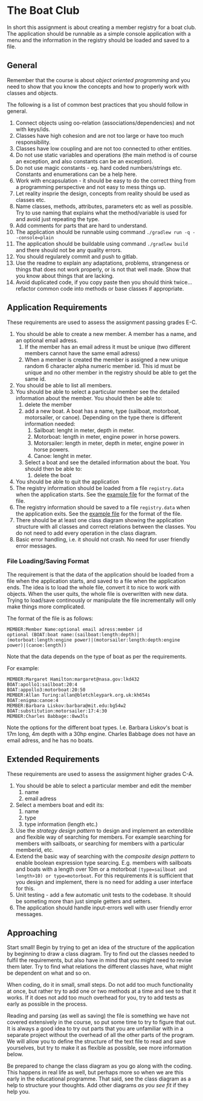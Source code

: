 # The Boat Club
In short this assignment is about creating a member registry for a boat club. The application should be runnable as a simple console application with a menu and the information in the registry should be loaded and saved to a file.

## General
Remember that the course is about _object oriented programming_ and you need to show that you know the concepts and how to properly work with classes and objects.

The following is a list of common best practices that you should follow in general.

1. Connect objects using oo-relation (associations/dependencies) and not with keys/ids.
2. Classes have high cohesion and are not too large or have too much responsibility.
3. Classes have low coupling and are not too connected to other entities.
4. Do not use static variables and operations (the main method is of course an exception, and also constants can be an exception).
5. Do not use magic constants - eg. hard coded numbers/strings etc. Constants and enumerations can be a help here.
6. Work with encapsulation - it should be easy to do the correct thing from a programming perspective and not easy to mess things up.
7. Let reality insprie the design, concepts from reality should be used as classes etc.
8. Name classes, methods, attributes, parameters etc as well as possible. Try to use naming that explains what the method/variable is used for and avoid just repeating the type.
9. Add comments for parts that are hard to understand. 
10. The application should be runnable using command `./gradlew run -q --console=plain`
11. The application should be buildable using command `./gradlew build` and there should not be any quality errors.
12. You should regularely commit and push to gitlab.
13. Use the readme to explain any adaptations, problems, strangeness or things that does not work properly, or is not that well made. Show that you know about things that are lacking. 
14. Avoid duplicated code, if you copy paste then you should think twice... refactor common code into methods or base classes if appropriate.

## Application Requirements
These requirements are used to assess the assignment passing grades E-C.
1. You should be able to create a new member. A member has a name, and an optional email adress.
   1. If the member has an email adress it must be unique (two different members cannot have the same email adress)
   1. When a member is created the member is assigned a new unique random 6 character alpha numeric member id. This id must be unique and no other member in the registry should be able to get the same id.
2. You should be able to list all members.
3. You should be able to select a particular member see the detailed information about the member. You should then be able to:
   1. delete the member
   2. add a new boat. A boat has a name, type (sailboat, motorboat, motorsailer, or canoe). Depending on the type there is different information needed:
      1. Sailboat: lenght in meter, depth in meter.
      2. Motorboat: length in meter, engine power in horse powers.
      3. Motorsailer: length in meter, depth in meter, engine power in horse powers.
      4. Canoe: lenght in meter.
   5. Select a boat and see the detailed information about the boat. You should then be able to:
      1. delete the boat
4. You should be able to quit the application
5. The registry information should be loaded from a file `registry.data` when the application starts. See the [example file](registry.data) for the format of the file.
6. The registry information should be saved to a file `registry.data` when the application exits. See the [example file](registry.data) for the format of the file.
7. There should be at least one class diagram showing the application structure with all classes and correct relations between the classes. You do not need to add every operation in the class diagram.
8. Basic error handling, i.e. it should not crash. No need for user friendly error messages.

### File Loading/Saving Format
The requirement is that the data of the application should be loaded from a file when the application starts, and saved to a file when the application ends. The idea is to load the whole file, convert it to nice to work with objects. When the user quits, the whole file is overwritten with new data. Trying to load/save continously or manipulate the file incrementally will only make things more complicated.

The format of the file is as follows:

```
MEMBER:Member Name:optional email adress:member id
optional (BOAT:boat name:(sailboat:length:depth)|(motorboat:length:engine power)|(motorsailer:length:depth:engine power)|(canoe:length))
```

Note that the data depends on the type of boat as per the requirements.

For example:

```
MEMBER:Margaret Hamilton:margaret@nasa.gov:lkd432
BOAT:apollo1:sailboat:20:4
BOAT:appollo3:motorboat:20:50
MEMBER:Allan Turing:allan@bletchleypark.org.uk:kh654s
BOAT:enigma:canoe:4
MEMBER:Barbara Liskov:barbara@mit.edu:bg54w2
BOAT:substitution:motorsailer:17:4:30
MEMBER:Charles Babbage::8ww3ls
```
Note the options for the different boat types. I.e. Barbara Liskov's boat is 17m long, 4m depth with a 30hp engine. Charles Babbage does not have an email adress, and he has no boats.


## Extended Requirements
These requirements are used to assess the assignment higher grades C-A.
1. You should be able to select a particular member and edit the member
   1. name
   2. email adress
2. Select a members boat and edit its:
   1. name
   2. type
   3. type information (length etc.)
1. Use the _strategy design pattern_ to design and implement an extendible and flexible way of searching for members. For example searching for members with sailboats, or searching for members with a particular memberid, etc.
2. Extend the basic way of searching with the _composite design pattern_ to enable boolean expression type searcing. E.g. members with sailboats and boats with a length over 10m or a motorboat `(type=sailboat and length>10) or type=motorboat`. For this requirements it is sufficient that you design and implement, there is no need for adding a user interface for this.
3. Unit testing - add a few automatic unit tests to the codebase. It should be someting more than just simple getters and setters.
4. The application should handle input-errors well with user friendly error messages.

## Approaching
Start small! Begin by trying to get an idea of the structure of the application by beginning to draw a class diagram. Try to find out the classes needed to fulfil the requirements, but also have in mind that you might need to revise them later. Try to find what relations the different classes have, what might be dependent on what and so on.

When coding, do it in small, small steps. Do not add too much functionality at once, but rather try to add one or two methods at a time and see to that it works. If it does not add too much overhead for you, try to add tests as early as possible in the process. 

Reading and parsing (as well as saving) the file is something we have not covered extensively in the course, so put some time to try to figure that out. It is always a good idea to try out parts that you are unfamiliar with in a separate project without the overhead of all the other parts of the program. We will allow you to define the structure of the text file to read and save yourselves, but try to make it as flexible as possible, see more information below.

Be prepared to change the class diagram as you go along with the coding. This happens in real life as well, but perhaps more so when we are this early in the educational programme. That said, see the class diagram as a help to structure your thoughts. Add other diagrams _as you see fit_ if they help you.

